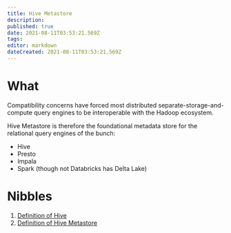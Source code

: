 ```yaml
---
title: Hive Metastore
description: 
published: true
date: 2021-08-11T03:53:21.569Z
tags: 
editor: markdown
dateCreated: 2021-08-11T03:53:21.569Z
---
```


# What
Compatibility concerns have forced most distributed separate-storage-and-compute query engines to be interoperable with the Hadoop ecosystem.

Hive Metastore is therefore the foundational metadata store for the relational query engines of the bunch:
- Hive
- Presto
- Impala
- Spark (though not Databricks has Delta Lake)

# Nibbles
1. [Definition of Hive](/training/qram/nibbles/definition_of_hive)
2. [Definition of Hive Metastore](/training/qram/nibbles/definition_of_hms)
